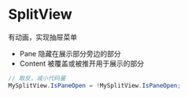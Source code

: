 # SplitView

有动画，实现抽屉菜单

- Pane 隐藏在展示部分旁边的部分
- Content 被覆盖或被推开用于展示的部分

```c#
// 取反，减小代码量
MySplitView.IsPaneOpen = !MySplitView.IsPaneOpen;
```

